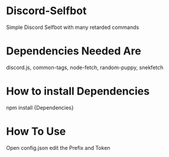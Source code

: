 # Discord-Selfbot
Simple Discord Selfbot with many retarded commands

# Dependencies Needed Are
discord.js,
common-tags,
node-fetch,
random-puppy,
snekfetch

# How to install Dependencies
npm install {Dependencies}

# How To Use
Open config.json edit the Prefix and Token
